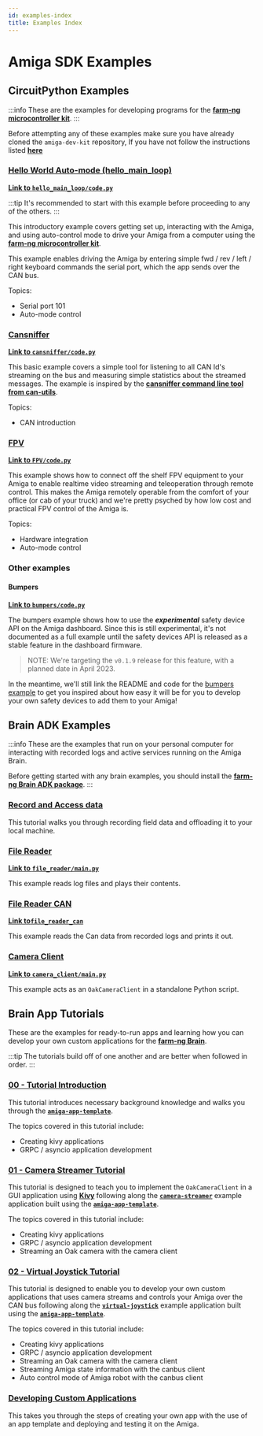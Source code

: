 ```yaml
---
id: examples-index
title: Examples Index
---
```


# Amiga SDK Examples

## CircuitPython Examples

:::info
These are the examples for developing programs for the [**farm-ng microcontroller kit**](../mcu_kit/).
:::

Before attempting any of these examples make sure you have already cloned the `amiga-dev-kit` repository, If you have not follow the instructions listed [**here**](/docs/contribute/website.mdx)

### [Hello World Auto-mode (hello_main_loop)](./hello_main_loop/)

[**Link to `hello_main_loop/code.py`**](https://github.com/farm-ng/amiga-dev-kit/blob/main/circuitpy/examples/hello_main_loop/code.py)

:::tip
It's recommended to start with this example before proceeding to any of the others.
:::

This introductory example covers getting set up, interacting with the Amiga, and
using auto-control mode to drive your Amiga from a computer
using the [**farm-ng microcontroller kit**](https://farm-ng.com/products/microcontroller-kit).

This example enables driving the Amiga by entering simple fwd / rev / left / right keyboard commands the serial port, which the app sends over the CAN bus.

Topics:

- Serial port 101
- Auto-mode control

### [Cansniffer](./cansniffer/)

[**Link to `cansniffer/code.py`**](https://github.com/farm-ng/amiga-dev-kit/blob/main/circuitpy/examples/cansniffer/code.py)

This basic example covers a simple tool for listening to all CAN Id's streaming on the bus
and measuring simple statistics about the streamed messages.
The example is inspired by the
[**cansniffer command line tool from can-utils**](https://manpages.debian.org/testing/can-utils/cansniffer.1.en.html).

Topics:

- CAN introduction

### [FPV](./FPV/)

[**Link to `FPV/code.py`**](https://github.com/farm-ng/amiga-dev-kit/blob/main/circuitpy/examples/FPV/code.py)

This example shows how to connect off the shelf FPV equipment to your Amiga to enable realtime video streaming and teleoperation through remote control.  This makes the Amiga remotely operable from the comfort of your office (or cab of your truck) and we're pretty psyched by how low cost and practical FPV control of the Amiga is.

Topics:

- Hardware integration
- Auto-mode control

### Other examples

#### Bumpers

[**Link to `bumpers/code.py`**](https://github.com/farm-ng/amiga-dev-kit/blob/main/circuitpy/examples/bumpers/code.py)

The bumpers example shows how to use the ***experimental*** safety device API on the Amiga dashboard.
Since this is still experimental, it's not documented as a full example until the safety devices API is released as a stable feature
in the dashboard firmware.

> NOTE: We're targeting the `v0.1.9` release for this feature, with a planned date in April 2023.

In the meantime, we'll still link the README and code for the
[bumpers example](https://github.com/farm-ng/amiga-dev-kit/blob/main/circuitpy/examples/bumpers)
to get you inspired about how easy it will be for you to develop your own safety devices to add them to your Amiga!

## Brain ADK Examples

:::info
These are the examples that run on your personal computer for interacting with recorded logs and active services running on the Amiga Brain.

Before getting started with any brain examples, you should install the [**farm-ng Brain ADK package**](/docs/brain/brain-install).
:::

### [Record and Access data](/docs/examples/import_log_file/README.md)

This tutorial walks you through recording field data and offloading it to your local machine.

### [File Reader](/docs/examples/file_reader/README.md)

[**Link to `file_reader/main.py`**](https://github.com/farm-ng/farm-ng-amiga/tree/main/py/examples/file_reader/main.py)

This example reads log files and plays their contents.

### [File Reader CAN](/docs/examples/file_reader_can/README.md)

[**Link to`file_reader_can`**](https://github.com/farm-ng/farm-ng-amiga/tree/main/py/examples/file_reader_can)

This example reads the Can data from recorded logs and prints it out.

### [Camera Client](./camera_client/README.md)

[**Link to `camera_client/main.py`**](https://github.com/farm-ng/farm-ng-amiga/blob/main/py/examples/camera_client/main.py)

This example acts as an `OakCameraClient` in a standalone Python script.

## Brain App Tutorials

These are the examples for ready-to-run apps and learning how you can develop your own custom applications for the [**farm-ng Brain**](/docs/brain/).

:::tip
The tutorials build off of one another and are better when followed in order.
:::

### [00 - Tutorial Introduction](/docs/tutorials/introduction/tutorial-introduction)

This tutorial introduces necessary background knowledge and walks you through the [**`amiga-app-template`**](https://github.com/farm-ng/amiga-app-template).

The topics covered in this tutorial include:

- Creating kivy applications
- GRPC / asyncio application development

### [01 - Camera Streamer Tutorial](/docs/tutorials/camera_streamer/camera-streamer-overview)

This tutorial is designed to teach you to implement the `OakCameraClient` in a GUI application using [**Kivy**](https://kivy.org/) following along the [**`camera-streamer`**](https://github.com/farm-ng/camera-streamer) example application built using the [**`amiga-app-template`**](https://github.com/farm-ng/amiga-app-template).

The topics covered in this tutorial include:

- Creating kivy applications
- GRPC / asyncio application development
- Streaming an Oak camera with the camera client

### [02 - Virtual Joystick Tutorial](/docs/tutorials/virtual_joystick/virtual-joystick-overview)

This tutorial is designed to enable you to develop your own custom applications that uses camera streams and controls your Amiga over the CAN bus following along the [**`virtual-joystick`**](https://github.com/farm-ng/virtual-joystick) example application built using the [**`amiga-app-template`**](https://github.com/farm-ng/amiga-app-template).

The topics covered in this tutorial include:

- Creating kivy applications
- GRPC / asyncio application development
- Streaming an Oak camera with the camera client
- Streaming Amiga state information with the canbus client
- Auto control mode of Amiga robot with the canbus client

### [Developing Custom Applications](/docs/brain/custom-applications.mdx)

This takes you through the steps of creating your own app with the use of an app template and deploying and testing it on the Amiga.
